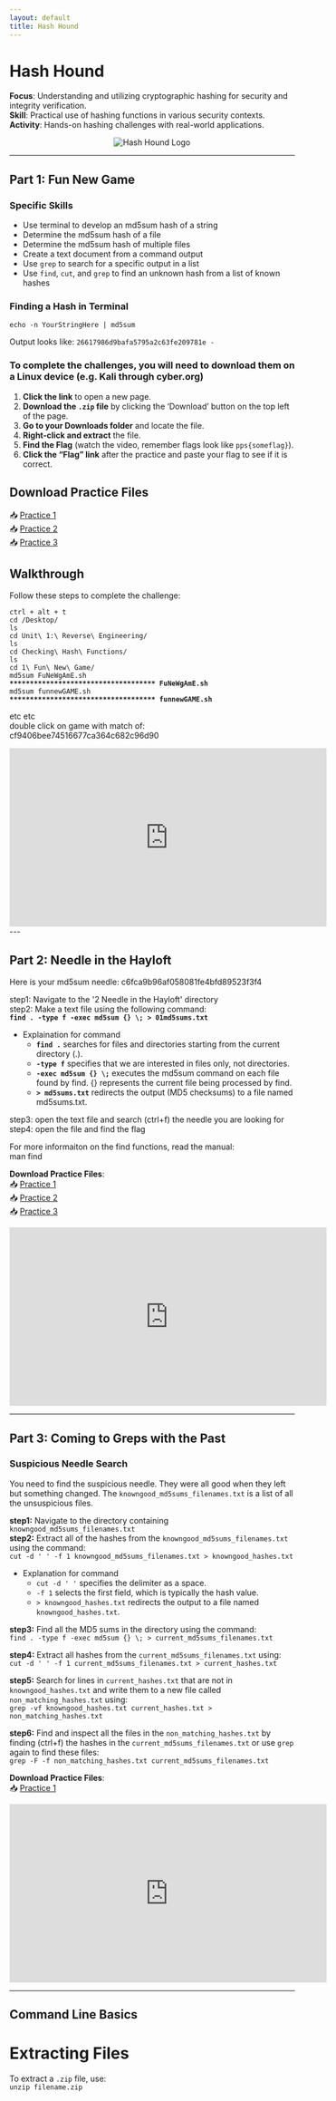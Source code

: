 ```yaml
---
layout: default
title: Hash Hound
---
```


# Hash Hound    

**Focus**: Understanding and utilizing cryptographic hashing for security and integrity verification.  
**Skill**: Practical use of hashing functions in various security contexts.  
**Activity**: Hands-on hashing challenges with real-world applications.

<div style="text-align: center;">
  <img src="{{ 'classes/HashHound/90255-Hash-Hound.png' | relative_url }}" alt="Hash Hound Logo" style="max-width: 80%; height: auto;">
</div>

---

## Part 1: Fun New Game

### Specific Skills
- Use terminal to develop an md5sum hash of a string
- Determine the md5sum hash of a file
- Determine the md5sum hash of multiple files
- Create a text document from a command output
- Use `grep` to search for a specific output in a list
- Use `find`, `cut`, and `grep` to find an unknown hash from a list of known hashes


### Finding a Hash in Terminal
`echo -n YourStringHere | md5sum`

  Output looks like: `26617986d9bafa5795a2c63fe209781e -`    

### To complete the challenges, you will need to download them on a Linux device (e.g. Kali through cyber.org)

1. **Click the link** to open a new page.  
2. **Download the `.zip` file** by clicking the ‘Download’ button on the top left of the page.  
3. **Go to your Downloads folder** and locate the file.  
4. **Right-click and extract** the file.  
5. **Find the Flag** (watch the video, remember flags look like `pps{someflag}`).  
6. **Click the “Flag” link** after the practice and paste your flag to see if it is correct.  


## **Download Practice Files**
📥 [Practice 1](./Fun%20New%20Game%20Practice/1%20Fun%20New%20Game%20(practice%201).zip)  
📥 [Practice 2](./Fun%20New%20Game%20Practice/1%20Fun%20New%20Game%20(practice%202).zip)  
📥 [Practice 3](./Fun%20New%20Game%20Practice/1%20Fun%20New%20Game%20(practice%203).zip)  


## **Walkthrough**
Follow these steps to complete the challenge:


`ctrl + alt + t`   
`cd /Desktop/`   
`ls`  
`cd Unit\ 1:\ Reverse\ Engineering/`  
`ls`  
`cd Checking\ Hash\ Functions/`  
`ls`  
`cd 1\ Fun\ New\ Game/`  
`md5sum FuNeWgAmE.sh`  
**`************************************ FuNeWgAmE.sh`**    
`md5sum funnewGAME.sh`  
**`************************************ funnewGAME.sh`**  
 
etc etc    
double click on game with match of:    
cf9406bee74516677ca364c682c96d90      
    
<div style="text-align: center;">
<iframe width="560" height="315" src="https://www.youtube.com/embed/rYW6l4Day8M?si=LrQ01odf0t_p2c7p" title="YouTube video player" frameborder="0" allow="accelerometer; autoplay; clipboard-write; encrypted-media; gyroscope; picture-in-picture; web-share" referrerpolicy="strict-origin-when-cross-origin" allowfullscreen></iframe>
</div>
---

## Part 2: Needle in the Hayloft  
  
Here is your md5sum needle: c6fca9b96af058081fe4bfd89523f3f4  
  
step1: Navigate to the '2 Needle in the Hayloft' directory    
step2: Make a text file using the following command:  
**`find . -type f -exec md5sum {} \; > 01md5sums.txt`**  

- Explaination for command      
  - **`find .`** searches for files and directories starting from the current directory (.).    
  - **`-type f`** specifies that we are interested in files only, not directories.    
  - **`-exec md5sum {} \;`** executes the md5sum command on each file found by find. {} represents the current file being processed by find.    
  - **`> md5sums.txt`** redirects the output (MD5 checksums) to a file named md5sums.txt.    
  
step3: open the text file and search (ctrl+f) the needle you are looking for       
step4: open the file and find the flag  

For more informaiton on the find functions, read the manual:   
man find        

**Download Practice Files**:    
📥 [Practice 1](./Needle%20in%20the%20Hayloft%20Practice/2%20Needle%20in%20the%20Hayloft%20(practice%201).zip)    
📥 [Practice 2](./Needle%20in%20the%20Hayloft%20Practice/2%20Needle%20in%20the%20Hayloft%20(practice%202).zip)    
📥 [Practice 3](./Needle%20in%20the%20Hayloft%20Practice/2%20Needle%20in%20the%20Hayloft%20(practice%203).zip)    
  <div style="text-align: center;">
<iframe width="560" height="315" src="https://www.youtube.com/embed/iDQTr-loTe0?si=j5mmNbN_vddz3_Ig" title="YouTube video player" frameborder="0" allow="accelerometer; autoplay; clipboard-write; encrypted-media; gyroscope; picture-in-picture; web-share" referrerpolicy="strict-origin-when-cross-origin" allowfullscreen></iframe>
  </div>
  
---

## Part 3: Coming to Greps with the Past  
  
### Suspicious Needle Search  

You need to find the suspicious needle. They were all good when they left but something changed. The `knowngood_md5sums_filenames.txt` is a list of all the unsuspicious files.  
  
**step1:** Navigate to the directory containing `knowngood_md5sums_filenames.txt`  
**step2:** Extract all of the hashes from the `knowngood_md5sums_filenames.txt` using the command:  
`cut -d ' ' -f 1 knowngood_md5sums_filenames.txt > knowngood_hashes.txt`  
  
- Explanation for command
  - `cut -d ' '` specifies the delimiter as a space.
  - `-f 1` selects the first field, which is typically the hash value.
  - `> knowngood_hashes.txt` redirects the output to a file named `knowngood_hashes.txt`.  
  
**step3:** Find all the MD5 sums in the directory using the command:    
`find . -type f -exec md5sum {} \; > current_md5sums_filenames.txt`    
  
**step4:** Extract all hashes from the `current_md5sums_filenames.txt` using:  
`cut -d ' ' -f 1 current_md5sums_filenames.txt > current_hashes.txt`  

**step5:** Search for lines in `current_hashes.txt` that are not in `knowngood_hashes.txt` and write them to a new file called `non_matching_hashes.txt` using:    
`grep -vf knowngood_hashes.txt current_hashes.txt > non_matching_hashes.txt`    
  
**step6:** Find and inspect all the files in the `non_matching_hashes.txt` by finding (ctrl+f) the hashes in the `current_md5sums_filenames.txt` or use `grep` again to find these files:    
`grep -F -f non_matching_hashes.txt current_md5sums_filenames.txt`  
  
**Download Practice Files**:    
📥 [Practice 1](./Coming%20to%20greps%20with%20the%20past/3%20Coming%20to%20greps%20with%20the%20past%20(practice%201).zip)    
<div style="text-align: center;">
<iframe width="560" height="315" src="https://www.youtube.com/embed/8piZLy8QhGg?si=-NwNQLoRDKrkBomj" title="YouTube video player" frameborder="0" allow="accelerometer; autoplay; clipboard-write; encrypted-media; gyroscope; picture-in-picture; web-share" referrerpolicy="strict-origin-when-cross-origin" allowfullscreen></iframe>
</div>

---

## Command Line Basics  
  
# Extracting Files  
To extract a `.zip` file, use:  
`unzip filename.zip`
